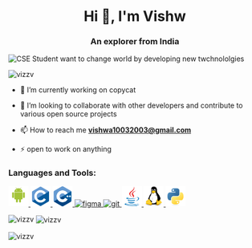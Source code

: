 <h1 align="center">Hi 👋, I'm Vishw</h1>
<h3 align="center">An explorer from India</h3>

![CSE Student want to change world by developing new twchnololgies](https://user-images.githubusercontent.com/66671671/232200273-a32f6120-ca2b-468b-abc6-49fd062ab121.png)



<p align="left"> <img src="https://komarev.com/ghpvc/?username=vizzv&label=Profile%20views&color=0e75b6&style=flat" alt="vizzv" /> </p>


- 🔭 I’m currently working on copycat

- 👯 I’m looking to collaborate with other developers and contribute to various open source projects

- 📫 How to reach me **vishwa10032003@gmail.com**

- ⚡ open to work on anything



<h3 align="left">Languages and Tools:</h3>
<p align="left"> <a href="https://developer.android.com" target="_blank" rel="noreferrer"> <img src="https://raw.githubusercontent.com/devicons/devicon/master/icons/android/android-original-wordmark.svg" alt="android" width="40" height="40"/> </a> <a href="https://www.cprogramming.com/" target="_blank" rel="noreferrer"> <img src="https://raw.githubusercontent.com/devicons/devicon/master/icons/c/c-original.svg" alt="c" width="40" height="40"/> </a> <a href="https://www.w3schools.com/cpp/" target="_blank" rel="noreferrer"> <img src="https://raw.githubusercontent.com/devicons/devicon/master/icons/cplusplus/cplusplus-original.svg" alt="cplusplus" width="40" height="40"/> </a> <a href="https://www.figma.com/" target="_blank" rel="noreferrer"> <img src="https://www.vectorlogo.zone/logos/figma/figma-icon.svg" alt="figma" width="40" height="40"/> </a> <a href="https://git-scm.com/" target="_blank" rel="noreferrer"> <img src="https://www.vectorlogo.zone/logos/git-scm/git-scm-icon.svg" alt="git" width="40" height="40"/> </a> <a href="https://www.java.com" target="_blank" rel="noreferrer"> <img src="https://raw.githubusercontent.com/devicons/devicon/master/icons/java/java-original.svg" alt="java" width="40" height="40"/> </a> <a href="https://www.linux.org/" target="_blank" rel="noreferrer"> <img src="https://raw.githubusercontent.com/devicons/devicon/master/icons/linux/linux-original.svg" alt="linux" width="40" height="40"/> </a> <a href="https://www.python.org" target="_blank" rel="noreferrer"> <img src="https://raw.githubusercontent.com/devicons/devicon/master/icons/python/python-original.svg" alt="python" width="40" height="40"/> </a> </p>

<p><img align="left" src="https://github-readme-stats.vercel.app/api/top-langs?username=vizzv&show_icons=true&locale=en&layout=compact" alt="vizzv" /></p>

<p>&nbsp;<img align="center" src="https://github-readme-stats.vercel.app/api?username=vizzv&show_icons=true&locale=en" alt="vizzv" /></p>

<p><img align="center" src="https://github-readme-streak-stats.herokuapp.com/?user=vizzv&" alt="vizzv" /></p>
